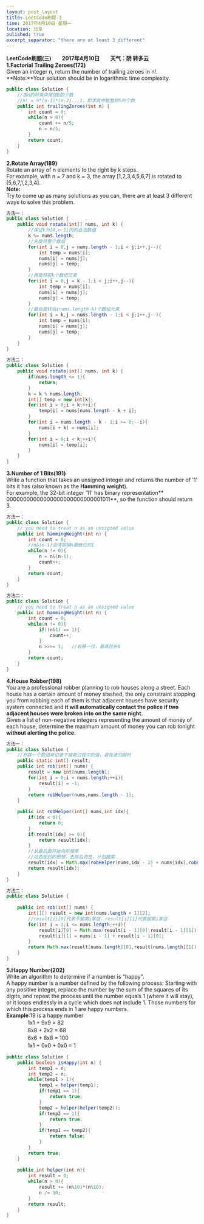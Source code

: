 ```yaml
---
layout: post_layout
title: LeetCode刷题-3
time: 2017年4月10日 星期一
location: 北京
pulished: true
excerpt_separator: "there are at least 3 different"
---
```

**LeetCode刷题(三)**　　**2017年4月10日**　　**天气：阴 转多云**   
**1.Factorial Trailing Zeroes(172)**  
Given an integer n, return the number of trailing zeroes in n!.  
**Note:**Your solution should be in logarithmic time complexity.  
```Java
public class Solution {
    //求n的阶乘中尾部0的个数
    //n! = n*(n-1)*(n-2)...1，即求其中能整除5的个数
    public int trailingZeroes(int n) {
        int count = 0;
        while(n > 0){
            count += n/5;
            n = n/5;
        }
        return count;
    }
}
```  
**2.Rotate Array(189)**  
Rotate an array of n elements to the right by k steps.  
For example, with n = 7 and k = 3, the array [1,2,3,4,5,6,7] is rotated to [5,6,7,1,2,3,4].  
**Note:**  
Try to come up as many solutions as you can, there are at least 3 different ways to solve this problem.  
```Java
方法一：
public class Solution {
    public void rotate(int[] nums, int k) {
        //保证k为[0,n-1]内的合法数值
        k %= nums.length;
        //先旋转整个数组
        for(int i = 0,j = nums.length - 1;i < j;i++,j--){
            int temp = nums[i];
            nums[i] = nums[j];
            nums[j] = temp;
        }
        //再旋转前k个数组元素
        for(int i = 0,j = k - 1;i < j;i++,j--){
            int temp = nums[i];
            nums[i] = nums[j];
            nums[j] = temp;
        }
        //最后旋转后(nums.length-k)个数组元素
        for(int i = k,j = nums.length - 1;i < j;i++,j--){
            int temp = nums[i];
            nums[i] = nums[j];
            nums[j] = temp;
        }
    }
}
```
```Java
方法二：
public class Solution {
    public void rotate(int[] nums, int k) {
        if(nums.length <= 1){
            return;
        }
        k = k % nums.length;
        int[] temp = new int[k];
        for(int i = 0;i < k;++i){
            temp[i] = nums[nums.length - k + i];
        }
        for(int i = nums.length - k - 1;i >= 0;--i){
            nums[i + k] = nums[i];
        }
        for(int i = 0;i < k;++i){
            nums[i] = temp[i];
        }
    }
}
```
**3.Number of 1 Bits(191)**  
Write a function that takes an unsigned integer and returns the number of ’1' bits it has (also known as the **Hamming weight**).  
For example, the 32-bit integer ’11' has binary representation** 00000000000000000000000000001011**, so the function should return 3.  
```Java
方法一：
public class Solution {
    // you need to treat n as an unsigned value
    public int hammingWeight(int n) {
        int count = 0;
        //n&(n-1)会清除掉n最低位的1
        while(n != 0){
            n = n&(n-1);
            count++;
        }
        return count;
    }
}
```
```Java
方法二：
public class Solution {
    // you need to treat n as an unsigned value
    public int hammingWeight(int n) {
        int count = 0;
        while(n != 0){
            if((n&1) == 1){
                count++;
            }
            n >>>= 1;   //右移一位，最高位补0
        }
        return count;
    }
}
```
**4.House Robber(198)**  
You are a professional robber planning to rob houses along a street. Each house has a certain amount of money stashed, the only constraint stopping you from robbing each of them is that adjacent houses have security system connected and **it will automatically contact the police if two adjacent houses were broken into on the same night**.  
Given a list of non-negative integers representing the amount of money of each house, determine the maximum amount of money you can rob tonight **without alerting the police**.  
```Java
方法一：
public class Solution {
    //开辟一个数组来记录下搜索过程中的值，避免递归超时
    public static int[] result;
    public int rob(int[] nums) {
        result = new int[nums.length];
        for(int i = 0;i < nums.length;++i){
            result[i] = -1;
        }
        return robHelper(nums,nums.length - 1);
    }
    
    public int robHelper(int[] nums,int idx){
        if(idx < 0){
            return 0;
        }
        if(result[idx] >= 0){
            return result[idx];
        }
        //从最后面开始向前搜索
        //动态规划的思想，去除后向性，计划搜索
        result[idx] = Math.max(robHelper(nums,idx - 2) + nums[idx],robHelper(nums,idx - 1));
        return result[idx];
    }
}
```
```Java
方法二：
public class Solution {
    
    public int rob(int[] nums) {
        int[][] result = new int[nums.length + 1][2];
        //result[i][0]代表不偷第i家店，result[i][1]代表偷第i家店
        for(int i = 1;i <= nums.length;++i){
            result[i][0] = Math.max(result[i - 1][0],result[i - 1][1]);
            result[i][1] = nums[i - 1] + result[i - 1][0];
        }
        return Math.max(result[nums.length][0],result[nums.length][1]);
    }
}
```
**5.Happy Number(202)**  
Write an algorithm to determine if a number is "happy".  
A happy number is a number defined by the following process: Starting with any positive integer, replace the number by the sum of the squares of its digits, and repeat the process until the number equals 1 (where it will stay), or it loops endlessly in a cycle which does not include 1. Those numbers for which this process ends in 1 are happy numbers.  
**Example**:19 is a happy number  
　　　　1x1 + 9x9 = 82  
　　　　8x8 + 2x2 = 68  
　　　　6x6 + 8x8 = 100  
　　　　1x1 + 0x0 + 0x0 = 1  
```Java
public class Solution {
    public boolean isHappy(int n) {
        int temp1 = n;
        int temp2 = n;
        while(temp1 > 1){
            temp1 = helper(temp1);
            if(temp1 == 1){
                return true;
            }
            temp2 = helper(helper(temp2));
            if(temp2 == 1){
                return true;
            }
            if(temp1 == temp2){
                return false;
            }
        }
        return true;
    }
    
    public int helper(int n){
        int result = 0;
        while(n > 0){
            result += (n%10)*(n%10);
            n /= 10;
        }
        return result;
    }
}
```

